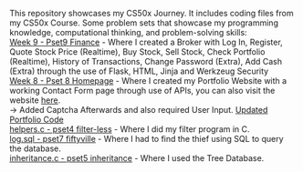 This repository showcases my CS50x Journey.
It includes coding files from my CS50x Course.
Some problem sets that showcase my programming knowledge, computational thinking, and problem-solving skills:<br>
[Week 9 - Pset9 Finance](https://github.com/kenazczx/Harvard-CS50x/tree/main/Week%209%20(Flask)/finance) - Where I created a Broker with Log In, Register, Quote Stock Price (Realtime), Buy Stock, Sell Stock, Check Portfolio (Realtime), History of Transactions, Change Password (Extra), Add Cash (Extra) through the use of Flask, HTML, Jinja and Werkzeug Security<br>
[Week 8 - Pset 8 Homepage](https://github.com/kenazczx/Harvard-CS50x/tree/main/Week%208/pset8/homepage) - Where I created my Portfolio Website with a working Contact Form page through use of APIs, you can also visit the website [here](https://kenazczx.github.io/Portfolio/). <br>-> Added Captcha Afterwards and also required User Input. [Updated Portfolio Code](https://github.com/kenazczx/Portfolio)<br>
[helpers.c - pset4 filter-less](https://github.com/kenazczx/Harvard-CS50x/blob/main/Up%20to%20Week%207/C/pset4/filter-less/helpers.c) - Where I did my filter program in C.<br>
[log.sql - pset7 fiftyville](https://github.com/kenazczx/Harvard-CS50x/blob/main/Up%20to%20Week%207/SQL/pset7/fiftyville/log.sql) - Where I had to find the thief using SQL to query the database.<br>
[inheritance.c - pset5 inheritance](https://github.com/kenazczx/Harvard-CS50x/blob/main/Up%20to%20Week%207/C/pset5/inheritance/inheritance.c) - Where I used the Tree Database.
